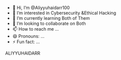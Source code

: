 - 👋 Hi, I’m @Aliyyuhaidarr100
- 👀 I’m interested in Cybersecurity &Ethical Hacking 
- 🌱 I’m currently learning Both of Them 
- 💞️ I’m looking to collaborate on Both
- 📫 How to reach me ...
- 😄 Pronouns: ...
- ⚡ Fun fact: ...

<!---
Aliyyuhaidarr100/Aliyyuhaidarr100 is a ✨ special ✨ repository because its `README.md` (this file) appears on your GitHub profile.
You can click the Preview link to take a look at your changes.
--->
ALIYYUHAIDARR 
